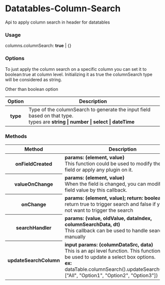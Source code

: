 # Datatables-Column-Search
Api to apply column search in header for datatables

### Usage
columns.columnSearch: <b>true</b> | {}

### Options
To just apply the column search on a specific column you can set it to boolean:true at column level. Initializing it as true the columnSearch type will be considered as string.

Other than boolean option
<table>
  <thead><tr><th>Option</th><th>Description</th></tr></thead>
  <tbody>
     <tr>
       <th>type</th>
       <td>Type of the columnSearch to generate the input field based on that type.<br/>
         types are <b>string | number | select | dateTime</b>
       </td>
    </tr>
  </tbody>
</table>

### Methods
<table>
  <thead><tr><th>Method</th><th>Description</th></tr></thead>
  <tbody>
     <tr>
       <th>onFieldCreated</th>
       <td><b>params: (element, value)</b><br/>
         This function could be used to modify the search field or apply any plugin on it.
       </td>
    </tr>
     <tr>
       <th>valueOnChange</th>
       <td><b>params: (element, value)</b><br/>
         When the field is changed, you can modify the field value by this callback.
       </td>
    </tr>
     <tr>
       <th>onChange</th>
       <td><b>params: (element, value); return: boolean</b><br/>
         return true to trigger search and false if you do not want to trigger the search
       </td>
    </tr>
     <tr>
       <th>searchHandler</th>
       <td><b>params: (value, oldValue, dataIndex, columnSearchData, dt)</b></br>
         This callback can be used to handle search manually
       </td>
    </tr>
     <tr>
       <th>updateSearchColumn</th>
       <td><b>input params: (columnDataSrc, data)</b></br>
         This is an api level function. This function could be used to update a select box options.</br>
         <b>ex:</b> dataTable.columnSearch().updateSearchColumn(<columnDataSrc>, ["All", "Option1", "Option2", "Option3"])
       </td>
    </tr>
  </tbody>
</table>
